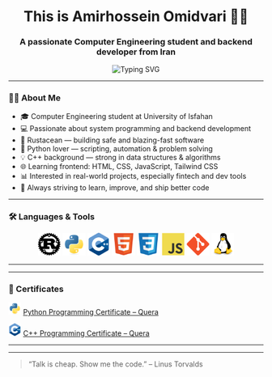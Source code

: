 <h1 align="center">This is Amirhossein Omidvari 👨‍💻</h1>
<h3 align="center">A passionate Computer Engineering student and backend developer from Iran</h3>

<p align="center">
  <img src="https://readme-typing-svg.demolab.com?font=Fira+Code&weight=500&size=24&pause=1000&color=1ABC9C&center=true&vCenter=true&width=600&lines=Rustacean+%F0%9F%A6%80+Developer;Pythonic+Problem+Solver+%F0%9F%90%8D;C%2B%2B+Lover+%E2%9D%A4%EF%B8%8F;Learning+Frontend+%F0%9F%9A%80;Building+Clean+and+Modern+Software" alt="Typing SVG" />
</p>

---

### 🧑‍💼 About Me

- 🎓 Computer Engineering student at University of Isfahan  
- 💻 Passionate about system programming and backend development  
- 🦀 Rustacean — building safe and blazing-fast software  
- 🐍 Python lover — scripting, automation & problem solving  
- 💡 C++ background — strong in data structures & algorithms  
- 🌐 Learning frontend: HTML, CSS, JavaScript, Tailwind CSS  
- 📊 Interested in real-world projects, especially fintech and dev tools  
- 🚀 Always striving to learn, improve, and ship better code

---

### 🛠️ Languages & Tools

<p align="center">
  <img src="https://raw.githubusercontent.com/devicons/devicon/master/icons/rust/rust-original.svg" width="45" alt="Rust" />
  <img src="https://raw.githubusercontent.com/devicons/devicon/master/icons/python/python-original.svg" width="45" alt="Python" />
  <img src="https://raw.githubusercontent.com/devicons/devicon/master/icons/cplusplus/cplusplus-original.svg" width="45" alt="C++" />
  <img src="https://raw.githubusercontent.com/devicons/devicon/master/icons/html5/html5-original.svg" width="45" alt="HTML" />
  <img src="https://raw.githubusercontent.com/devicons/devicon/master/icons/css3/css3-original.svg" width="45" alt="CSS" />
  <img src="https://raw.githubusercontent.com/devicons/devicon/master/icons/javascript/javascript-original.svg" width="45" alt="JavaScript" />
  <img src="https://raw.githubusercontent.com/devicons/devicon/master/icons/git/git-original.svg" width="45" alt="Git" />
  <img src="https://raw.githubusercontent.com/devicons/devicon/master/icons/linux/linux-original.svg" width="45" alt="Linux" />
</p>

---

---

### 📜 Certificates

<p>
  <img src="https://raw.githubusercontent.com/devicons/devicon/master/icons/python/python-original.svg" width="25" alt="Python" />
  <a href="https://quera.org/certificate/ngcbwm39/" target="_blank">Python Programming Certificate – Quera</a>
</p>

<p>
  <img src="https://raw.githubusercontent.com/devicons/devicon/master/icons/cplusplus/cplusplus-original.svg" width="25" alt="C++" />
  <a href="https://quera.org/certificate/UmOZf243/" target="_blank">C++ Programming Certificate – Quera</a>
</p>

---

---

> “Talk is cheap. Show me the code.” – Linus Torvalds

